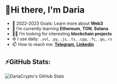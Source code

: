 # 👋Hi there, I'm Daria 

- 🥅 2022-2023 Goals: Learn more about **Web3**
- 🌱 I’m currently learning **Ethereum**, **TON**, **Solana**
- 👩‍💻 I’m looking for interesting **blockchain projects**
- ⚙️ I use daily: `.sol`, `.py`, `.js`, `.ts`, `.cpp`, `.fc`, `.go`,`.rs`
- 📫 How to reach me: **[Telegram](https://t.me/daria_donskaia), [Linkedin](www.linkedin.com/in/daria-donskaia-b4a15a1a1)**


## :zap:GitHub Stats:


<img align="left" alt="DariaCrypto's GitHub Stats" src="https://github-profile-summary-cards.vercel.app/api/cards/profile-details?username=DariaCrypto&theme=github"/>







